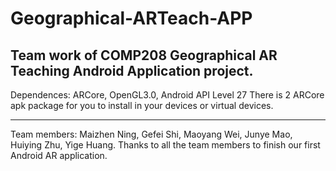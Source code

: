 # Geographical-ARTeach-APP
## Team work of COMP208 Geographical AR Teaching Android Application project.

Dependences: ARCore, OpenGL3.0, Android API Level 27
There is 2 ARCore apk package for you to install in your devices or virtual devices.
***
Team members: Maizhen Ning, Gefei Shi, Maoyang Wei, Junye Mao, Huiying Zhu, Yige Huang. 
Thanks to all the team members to finish our first Android AR application.
